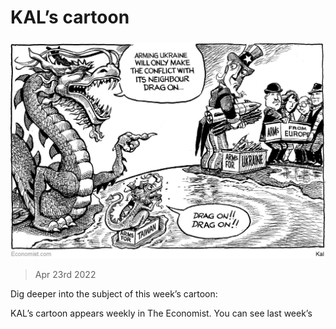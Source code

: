 ###### 

# KAL’s cartoon 

#####  

![image](images/20220423_wwd000.jpg) 

> Apr 23rd 2022 

Dig deeper into the subject of this week’s cartoon:

KAL’s cartoon appears weekly in The Economist. You can see last week’s 

